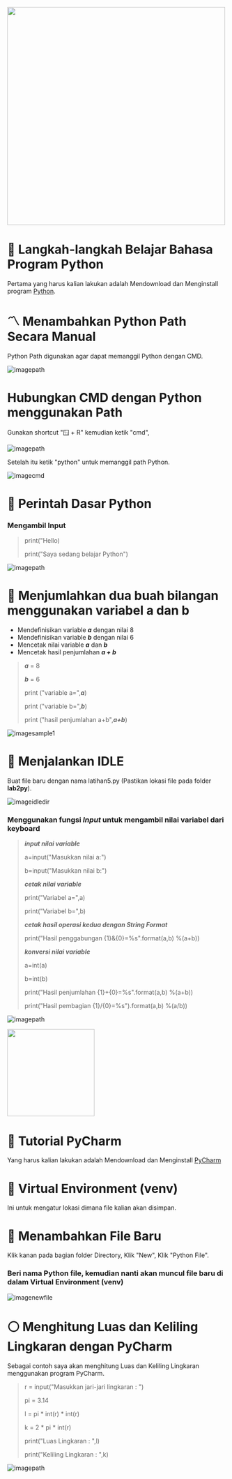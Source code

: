 <p align="left">
  <a href="https://www.python.org/downloads/release/python-3100/">
      <img width="500" src="https://www.python.org/static/img/python-logo@2x.png">
  </a>
</p> 

# 🐍 Langkah-langkah Belajar Bahasa Program Python
Pertama yang harus kalian lakukan adalah Mendownload dan Menginstall program [Python](https://www.python.org/downloads/release/python-3100/).


# 〽️ Menambahkan Python Path Secara Manual
Python Path digunakan agar dapat memanggil Python dengan CMD.

![imagepath](gambar/python3.jpg)


# Hubungkan CMD dengan Python menggunakan Path
Gunakan shortcut "🪟 + R" kemudian ketik "cmd",

![imagepath](gambar/python9.jpg)

Setelah itu ketik "python" untuk memanggil path Python.

![imagecmd](gambar/python10.jpg)

# 👾 Perintah Dasar Python
### Mengambil Input
> print("Hello)
>
> print("Saya sedang belajar Python")

![imagepath](gambar/python1.jpg)

# 🧮 Menjumlahkan dua buah bilangan menggunakan variabel a dan b
- Mendefinisikan variable ***a*** dengan nilai 8
- Mendefinisikan variable ***b*** dengan nilai 6
- Mencetak nilai variable ***a*** dan ***b***
- Mencetak hasil penjumlahan ***a + b***

> ***a*** = 8
> 
> ***b*** = 6
> 
> print ("variable a=",***a***)
> 
> print ("variable b=",***b***)
> 
> print ("hasil penjumlahan a+b",***a+b***)

![imagesample1](gambar/python2.jpg)

# 🧩 Menjalankan IDLE
Buat file baru dengan nama latihan5.py (Pastikan lokasi file pada folder **lab2py**).

![imageidledir](gambar/python4.jpg)

### Menggunakan fungsi ***Input*** untuk mengambil nilai variabel dari keyboard
> ***input nilai variable***
> 
> a=input("Masukkan nilai a:")
> 
> b=input("Masukkan nilai b:")
>
> ***cetak nilai variable***
> 
> print("Variabel a=",a)
> 
> print("Variabel b=",b)
> 
> ***cetak hasil operasi kedua dengan String Format***
> 
> print("Hasil penggabungan {1}&{0}=%s".format(a,b) %(a+b))
>
> ***konversi nilai variable***
> 
> a=int(a)
> 
> b=int(b)
> 
> print("Hasil penjumlahan {1}+{0}=%s".format(a,b) %(a+b))
> 
> print("Hasil pembagian {1}/{0}=%s").format(a,b) %(a/b))

![imagepath](gambar/python5.jpg)

<p align="left">
  <a href="https://www.jetbrains.com/pycharm/download/">
      <img width="200" src="https://upload.wikimedia.org/wikipedia/commons/thumb/1/1d/PyCharm_Icon.svg/2048px-PyCharm_Icon.svg.png">
  </a>
</p>

# 🚩 Tutorial PyCharm
Yang harus kalian lakukan adalah Mendownload dan Menginstall [PyCharm](https://www.jetbrains.com/pycharm/download/)

# 💾 Virtual Environment (venv)
Ini untuk mengatur lokasi dimana file kalian akan disimpan.

# 📁 Menambahkan File Baru
Klik kanan pada bagian folder Directory, Klik "New", Klik "Python File".
### Beri nama Python file, kemudian nanti akan muncul file baru di dalam Virtual Environment (venv)

![imagenewfile](gambar/python7.jpg)

# ⚪ Menghitung Luas dan Keliling Lingkaran dengan PyCharm
Sebagai contoh saya akan menghitung Luas dan Keliling Lingkaran menggunakan program PyCharm.
> r = input("Masukkan jari-jari lingkaran : ")
> 
> pi = 3.14
> 
> l = pi * int(r) * int(r)
> 
> k = 2 * pi * int(r)
> 
> print("Luas Lingkaran     : ",l)
> 
> print("Keliling Lingkaran : ",k)

![imagepath](gambar/python8.jpg)




